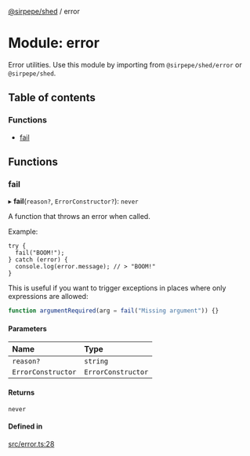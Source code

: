[@sirpepe/shed](../README.md) / error

# Module: error

Error utilities. Use this module by importing from `@sirpepe/shed/error`
or `@sirpepe/shed`.

## Table of contents

### Functions

- [fail](error.md#fail)

## Functions

### fail

▸ **fail**(`reason?`, `ErrorConstructor?`): `never`

A function that throws an error when called.

Example:

```
try {
  fail("BOOM!");
} catch (error) {
  console.log(error.message); // > "BOOM!"
}
```

This is useful if you want to trigger exceptions in places where only
expressions are allowed:

```typescript
function argumentRequired(arg = fail("Missing argument")) {}
```

#### Parameters

| Name | Type |
| :------ | :------ |
| `reason?` | `string` |
| `ErrorConstructor` | `ErrorConstructor` |

#### Returns

`never`

#### Defined in

[src/error.ts:28](https://github.com/SirPepe/shed/blob/e855f2d/src/error.ts#L28)
